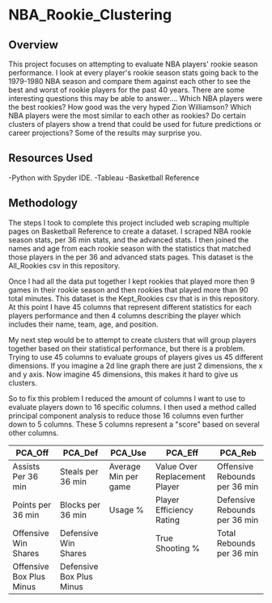 # NBA_Rookie_Clustering

## Overview
This project focuses on attempting to evaluate NBA players' rookie season performance. I look at every player's rookie season stats going back to the 1979-1980 NBA season and compare them against each other to see the best and worst of rookie players for the past 40 years. There are some interesting questions this may be able to answer.... Which NBA players were the best rookies? How good was the very hyped Zion Williamson? Which NBA players were the most similar to each other as rookies? Do certain clusters of players show a trend that could be used for future predictions or career projections? Some of the results may surprise you.

## Resources Used
-Python with Spyder IDE.
-Tableau
-Basketball Reference

## Methodology
The steps I took to complete this project included web scraping multiple pages on Basketball Reference to create a dataset. I scraped NBA rookie season stats, per 36 min stats, and the advanced stats. I then joined the names and age from each rookie season with the statistics that matched those players in the per 36 and advanced stats pages. This dataset is the All_Rookies csv in this repository.

Once I had all the data put together I kept rookies that played more then 9 games in their rookie season and then rookies that played more than 90 total minutes. This dataset is the Kept_Rookies csv that is in this repository. At this point I have 45 columns that represent different statistics for each players performance and then 4 columns describing the player which includes their name, team, age, and position.

My next step would be to attempt to create clusters that will group players together based on their statistical performance, but there is a problem. Trying to use 45 columns to evaluate groups of players gives us 45 different dimensions. If you imagine a 2d line graph there are just 2 dimensions, the x and y axis. Now imagine 45 dimensions, this makes it hard to give us clusters.

So to fix this problem I reduced the amount of columns I want to use to evaluate players down to 16 specific columns. I then used a method called principal component analysis to reduce those 16 columns even further down to 5 columns. These 5 columns represent a "score" based on several other columns. 

PCA_Off | PCA_Def | PCA_Use | PCA_Eff | PCA_Reb
----- | ---------------- | ---- | ------ | ------
Assists Per 36 min | Steals per 36 min | Average Min per game | Value Over Replacement Player | Offensive Rebounds per 36 min
Points per 36 min | Blocks per 36 min | Usage % | Player Efficiency Rating | Defensive Rebounds per 36 min
Offensive Win Shares | Defensive Win Shares | | True Shooting % | Total Rebounds per 36 min
Offensive Box Plus Minus | Defensive Box Plus Minus | | |



